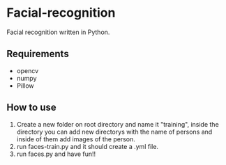# Facial-recognition
Facial recognition written in Python.

## Requirements
- opencv
- numpy
- Pillow

## How to use 
1. Create a new folder on root directory and name it "training", inside the directory you can add new directorys with the name of persons and inside of them add images of the person.
2. run faces-train.py and it should create a .yml file.
3. run faces.py and have fun!!
